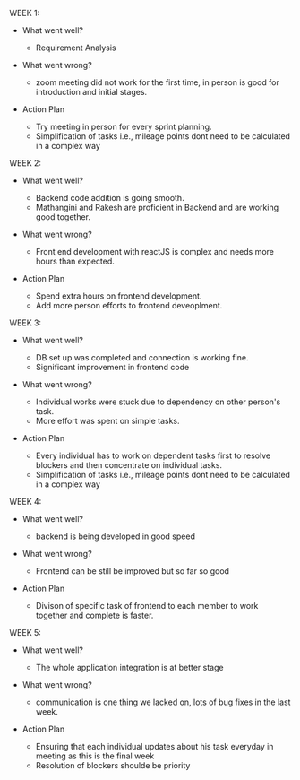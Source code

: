 WEEK 1:
- What went well?
  - Requirement Analysis

- What went wrong?
  - zoom meeting did not work for the first time, in person is good for introduction and initial stages.

- Action Plan
  - Try meeting in person for every sprint planning.
  - Simplification of tasks i.e., mileage points dont need to be calculated in a complex way 

WEEK 2:
- What went well?
  - Backend code addition is going smooth.
  - Mathangini and Rakesh are proficient in Backend and are working good together.

- What went wrong?
  - Front end development with reactJS is complex and needs more hours than expected.

- Action Plan
  - Spend extra hours on frontend development.
  - Add more person efforts to frontend deveoplment. 



WEEK 3:
- What went well?
  - DB set up was completed and connection is working fine.
  - Significant improvement in frontend code

- What went wrong?
  - Individual works were stuck due to dependency on other person's task.
  - More effort was spent on simple tasks.

- Action Plan
  - Every individual has to work on dependent tasks first to resolve blockers and then concentrate on individual tasks.
  - Simplification of tasks i.e., mileage points dont need to be calculated in a complex way 


WEEK 4:
- What went well?
  - backend is being developed in good speed

- What went wrong?
  - Frontend can be still be improved but so far so good

- Action Plan
  - Divison of specific task of frontend to each member to work together and complete is faster.


WEEK 5:
- What went well?
  - The whole application integration is at better stage

- What went wrong?
  - communication is one thing we lacked on, lots of bug fixes in the last week.

- Action Plan
  - Ensuring that each individual updates about his task everyday in meeting as this is the final week
  - Resolution of blockers shoulde be priority
